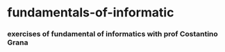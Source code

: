 # fundamentals-of-informatic
### exercises of fundamental of informatics with prof Costantino Grana 

